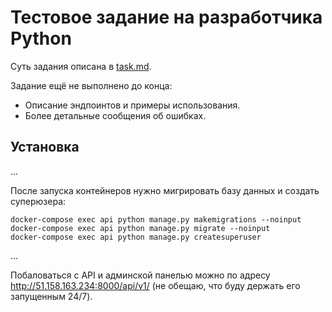 # Тестовое задание на разработчика Python

Суть задания описана в [task.md](task.md).

Задание ещё не выполнено до конца:

- Описание эндпоинтов и примеры использования.
- Более детальные сообщения об ошибках.


## Установка

...

После запуска контейнеров нужно мигрировать базу данных и создать суперюзера:

```
docker-compose exec api python manage.py makemigrations --noinput
docker-compose exec api python manage.py migrate --noinput
docker-compose exec api python manage.py createsuperuser
```

...


Побаловаться с API и админской панелью можно по адресу 
http://51.158.163.234:8000/api/v1/ 
(не обещаю, что буду держать его запущенным 24/7).
